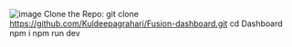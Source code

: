 ![image](https://github.com/user-attachments/assets/b1ee9fe2-9957-45a0-bacb-20c7a1dc844e)
Clone the Repo:
git clone https://github.com/Kuldeepagrahari/Fusion-dashboard.git
cd Dashboard
npm i
npm run dev

